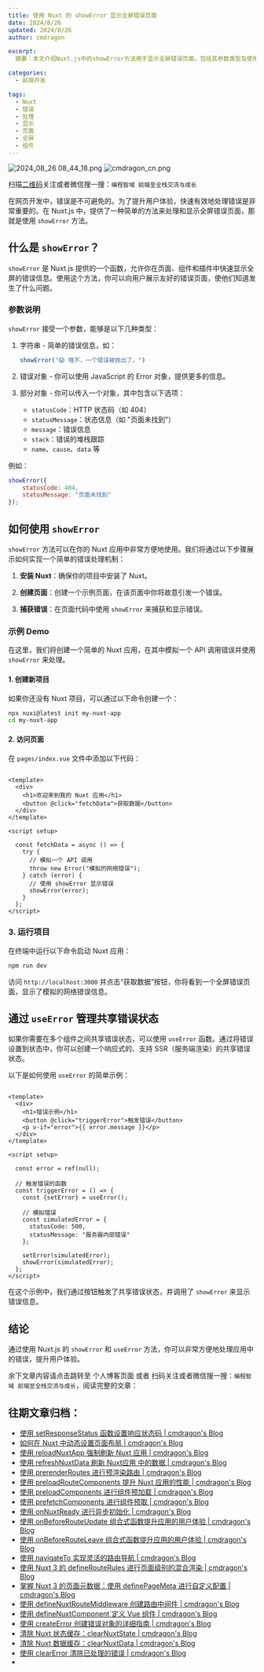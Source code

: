 ```yaml
---
title: 使用 Nuxt 的 showError 显示全屏错误页面
date: 2024/8/26
updated: 2024/8/26
author: cmdragon

excerpt:
  摘要：本文介绍Nuxt.js中的showError方法用于显示全屏错误页面，包括其参数类型及使用方式，并演示了如何在页面中捕获并展示错误，还介绍了useError用于管理共享错误状态的方法。

categories:
  - 前端开发

tags:
  - Nuxt
  - 错误
  - 处理
  - 显示
  - 页面
  - 全屏
  - 组件
---
```


<img src="https://static.cmdragon.cn/blog/images/2024_08_26 08_44_18.png@blog" title="2024_08_26 08_44_18.png" alt="2024_08_26 08_44_18.png"/>

<img src="https://static.cmdragon.cn/blog/images/cmdragon_cn.png" title="cmdragon_cn.png" alt="cmdragon_cn.png"/>


扫描[二维码](https://static.cmdragon.cn/blog/images/cmdragon_cn.png)关注或者微信搜一搜：`编程智域 前端至全栈交流与成长`

在网页开发中，错误是不可避免的。为了提升用户体验，快速有效地处理错误是非常重要的。在 Nuxt.js
中，提供了一种简单的方法来处理和显示全屏错误页面，那就是使用 `showError` 方法。

## 什么是 `showError`？

`showError` 是 Nuxt.js 提供的一个函数，允许你在页面、组件和插件中快速显示全屏的错误信息。使用这个方法，你可以向用户展示友好的错误页面，使他们知道发生了什么问题。

### 参数说明

`showError` 接受一个参数，能够是以下几种类型：

1. 字符串 - 简单的错误信息，如：
   ```javascript
   showError("😱 哦不，一个错误被抛出了。")
   ```

2. 错误对象 - 你可以使用 JavaScript 的 Error 对象，提供更多的信息。

3. 部分对象 - 你可以传入一个对象，其中包含以下选项：
    - `statusCode`：HTTP 状态码（如 404）
    - `statusMessage`：状态信息（如 "页面未找到"）
    - `message`：错误信息
    - `stack`：错误的堆栈跟踪
    - `name`、`cause`、`data` 等

例如：

```javascript
showError({
    statusCode: 404,
    statusMessage: "页面未找到"
});
```

## 如何使用 `showError`

`showError` 方法可以在你的 Nuxt 应用中非常方便地使用。我们将通过以下步骤展示如何实现一个简单的错误处理机制：

1. **安装 Nuxt**：确保你的项目中安装了 Nuxt。

2. **创建页面**：创建一个示例页面，在该页面中你将故意引发一个错误。

3. **捕获错误**：在页面代码中使用 `showError` 来捕获和显示错误。

### 示例 Demo

在这里，我们将创建一个简单的 Nuxt 应用，在其中模拟一个 API 调用错误并使用 `showError` 来处理。

#### 1. 创建新项目

如果你还没有 Nuxt 项目，可以通过以下命令创建一个：

```bash
npx nuxi@latest init my-nuxt-app
cd my-nuxt-app
```

#### 2. 访问页面

在 `pages/index.vue` 文件中添加以下代码：

```vue

<template>
  <div>
    <h1>欢迎来到我的 Nuxt 应用</h1>
    <button @click="fetchData">获取数据</button>
  </div>
</template>

<script setup>

  const fetchData = async () => {
    try {
      // 模拟一个 API 调用
      throw new Error("模拟的网络错误");
    } catch (error) {
      // 使用 showError 显示错误
      showError(error);
    }
  };
</script>
```

### 3. 运行项目

在终端中运行以下命令启动 Nuxt 应用：

```bash
npm run dev
```

访问 `http://localhost:3000` 并点击“获取数据”按钮，你将看到一个全屏错误页面，显示了模拟的网络错误信息。

## 通过 `useError` 管理共享错误状态

如果你需要在多个组件之间共享错误状态，可以使用 `useError` 函数。通过将错误设置到状态中，你可以创建一个响应式的、支持
SSR（服务端渲染）的共享错误状态。

以下是如何使用 `useError` 的简单示例：

```vue

<template>
  <div>
    <h1>错误示例</h1>
    <button @click="triggerError">触发错误</button>
    <p v-if="error">{{ error.message }}</p>
  </div>
</template>

<script setup>

  const error = ref(null);

  // 触发错误的函数
  const triggerError = () => {
    const {setError} = useError();

    // 模拟错误
    const simulatedError = {
      statusCode: 500,
      statusMessage: "服务器内部错误"
    };

    setError(simulatedError);
    showError(simulatedError);
  };
</script>
```

在这个示例中，我们通过按钮触发了共享错误状态，并调用了 `showError` 来显示错误信息。

## 结论

通过使用 Nuxt.js 的 `showError` 和 `useError` 方法，你可以非常方便地处理应用中的错误，提升用户体验。

余下文章内容请点击跳转至 个人博客页面 或者 扫码关注或者微信搜一搜：`编程智域 前端至全栈交流与成长`，阅读完整的文章：

## 往期文章归档：

- [使用 setResponseStatus 函数设置响应状态码 | cmdragon's Blog](https://blog.cmdragon.cn/posts/0e3e22c2447a/)
- [如何在 Nuxt 中动态设置页面布局 | cmdragon's Blog](https://blog.cmdragon.cn/posts/6168aad26848/)
- [使用 reloadNuxtApp 强制刷新 Nuxt 应用 | cmdragon's Blog](https://blog.cmdragon.cn/posts/c2c24219f5c0/)
- [使用 refreshNuxtData 刷新 Nuxt应用 中的数据 | cmdragon's Blog](https://blog.cmdragon.cn/posts/7696049934fb/)
- [使用 prerenderRoutes 进行预渲染路由 | cmdragon's Blog](https://blog.cmdragon.cn/posts/b28890e5d54d/)
- [使用 preloadRouteComponents 提升 Nuxt 应用的性能 | cmdragon's Blog](https://blog.cmdragon.cn/posts/851697425a66/)
- [使用 preloadComponents 进行组件预加载 | cmdragon's Blog](https://blog.cmdragon.cn/posts/6f58e9a6735b/)
- [使用 prefetchComponents 进行组件预取 | cmdragon's Blog](https://blog.cmdragon.cn/posts/a73257bce752/)
- [使用 onNuxtReady 进行异步初始化 | cmdragon's Blog](https://blog.cmdragon.cn/posts/64b599de0716/)
- [使用 onBeforeRouteUpdate 组合式函数提升应用的用户体验 | cmdragon's Blog](https://blog.cmdragon.cn/posts/cdd338b2e728/)
- [使用 onBeforeRouteLeave 组合式函数提升应用的用户体验 | cmdragon's Blog](https://blog.cmdragon.cn/posts/cfb92785e131/)
- [使用 navigateTo 实现灵活的路由导航 | cmdragon's Blog](https://blog.cmdragon.cn/posts/30bdc45ab749/)
- [使用 Nuxt 3 的 defineRouteRules 进行页面级别的混合渲染 | cmdragon's Blog](https://blog.cmdragon.cn/posts/4a1749875882/)
- [掌握 Nuxt 3 的页面元数据：使用 definePageMeta 进行自定义配置 | cmdragon's Blog](https://blog.cmdragon.cn/posts/6f827ad7a980/)
- [使用 defineNuxtRouteMiddleware 创建路由中间件 | cmdragon's Blog](https://blog.cmdragon.cn/posts/30f5cad8adaa/)
- [使用 defineNuxtComponent`定义 Vue 组件 | cmdragon's Blog](https://blog.cmdragon.cn/posts/df9c2cf37c29/)
- [使用 createError 创建错误对象的详细指南 | cmdragon's Blog](https://blog.cmdragon.cn/posts/93b5a8ec52df/)
- [清除 Nuxt 状态缓存：clearNuxtState | cmdragon's Blog](https://blog.cmdragon.cn/posts/0febec81a1d1/)
- [清除 Nuxt 数据缓存：clearNuxtData | cmdragon's Blog](https://blog.cmdragon.cn/posts/0a7c0cc75cf1/)
- [使用 clearError 清除已处理的错误 | cmdragon's Blog](https://blog.cmdragon.cn/posts/1bf9b90dd386/)
-


